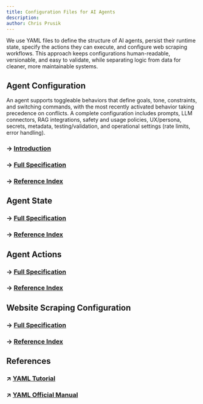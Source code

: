 ```yaml
---
title: Configuration Files for AI Agents
description:
author: Chris Prusik
---
```


We use YAML files to define the structure of AI agents, persist their runtime state, specify the actions they can execute, and configure web scraping workflows. This approach keeps configurations human-readable, versionable, and easy to validate, while separating logic from data for cleaner, more maintainable systems.

## Agent Configuration

An agent supports toggleable behaviors that define goals, tone, constraints, and switching commands, with the most recently activated behavior taking precedence on conflicts. A complete configuration includes prompts, LLM connectors, RAG integrations, safety and usage policies, UX/persona, secrets, metadata, testing/validation, and operational settings (rate limits, error handling).

### → [Introduction](../yaml-agent/index.md)
### → [Full Specification](../yaml-agent/autogen-root.md)
### → [Reference Index](../yaml-agent/autogen-reference-index.md)
<!-- ### →  [Reference](../yaml-agent/autogen-reference.md) -->

## Agent State

<!-- ### → [Introduction](../yaml-state/index.md) -->
### → [Full Specification](../yaml-state/autogen-root.md)
### → [Reference Index](../yaml-state/autogen-reference-index.md)

## Agent Actions

<!-- ### → [Introduction](../yaml-action/index.md) -->
### → [Full Specification](../yaml-action/autogen-root.md)
### → [Reference Index](../yaml-action/autogen-reference-index.md)

## Website Scraping Configuration

<!-- ### → [Introduction](../yaml-webscraping/index.md) -->
### → [Full Specification](../yaml-webscraping/autogen-root.md)
### → [Reference Index](../yaml-webscraping/autogen-reference-index.md)

## References

### ↗ [YAML Tutorial](https://www.cloudbees.com/blog/yaml-tutorial-everything-you-need-get-started)
### ↗ [YAML Official Manual](https://yaml.org/spec/1.2.2/)
